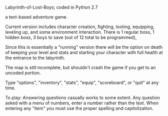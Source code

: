 Labyrinth-of-Lost-Boys; coded in Python 2.7

a text-based adventure game.

Current version includes character creation, fighting, looting, equipping, leveling up, and some environment interaction. There is 1 regular boss, 1 hidden boss, 3 boys to save (out of 12 total to be programmed), 

Since this is essentially a "running" version there will be the option on death of keeping your level and stats and starting your character with full health at the entrance to the labyrinth. 

The map is still incomplete, but shouldn't crash the game if you get to an uncoded portion. 

Type "options", "inventory", "stats", "equip", "scoreboard", or "quit" at any time. 

To play: 
Answering questions casually works to some extent. Any question asked with a menu of numbers, enter a number rather than the text. 
When entering any "item" you must use the proper spelling and capitolization.  

